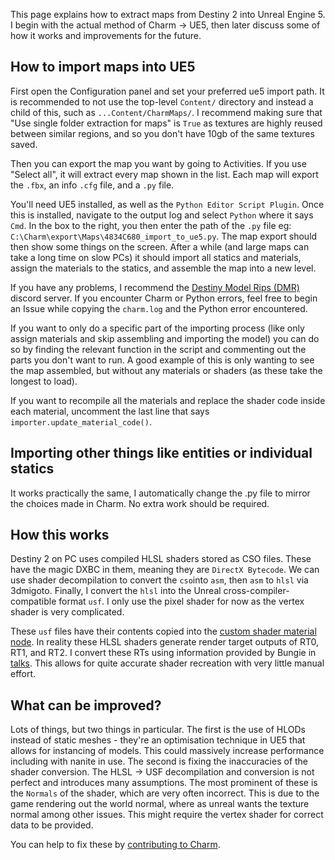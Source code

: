 This page explains how to extract maps from Destiny 2 into Unreal Engine 5. I begin with the actual method of Charm -> UE5, then later discuss some of how it works and improvements for the future.

## How to import maps into UE5

First open the Configuration panel and set your preferred ue5 import path. It is recommended to not use the top-level `Content/` directory and instead a child of this, such as `...Content/CharmMaps/`. I recommend making sure that "Use single folder extraction for maps" is `True` as textures are highly reused between similar regions, and so you don't have 10gb of the same textures saved.

Then you can export the map you want by going to Activities. If you use "Select all", it will extract every map shown in the list. Each map will export the `.fbx`, an info `.cfg` file, and a `.py` file.

You'll need UE5 installed, as well as the `Python Editor Script Plugin`. Once this is installed, navigate to the output log and select `Python` where it says `Cmd`. In the box to the right, you then enter the path of the `.py` file eg: `C:\Charm\export\Maps\4834C680_import_to_ue5.py`. The map export should then show some things on the screen. After a while (and large maps can take a long time on slow PCs) it should import all statics and materials, assign the materials to the statics, and assemble the map into a new level.

If you have any problems, I recommend the [Destiny Model Rips (DMR)](https://discord.gg/RRbYsaC4h6) discord server. If you encounter Charm or Python errors, feel free to begin an Issue while copying the `charm.log` and the Python error encountered.

If you want to only do a specific part of the importing process (like only assign materials and skip assembling and importing the model) you can do so by finding the relevant function in the script and commenting out the parts you don't want to run. A good example of this is only wanting to see the map assembled, but without any materials or shaders (as these take the longest to load).

If you want to recompile all the materials and replace the shader code inside each material, uncomment the last line that says `importer.update_material_code()`.

## Importing other things like entities or individual statics

It works practically the same, I automatically change the .py file to mirror the choices made in Charm. No extra work should be required.

## How this works

Destiny 2 on PC uses compiled HLSL shaders stored as CSO files. These have the magic DXBC in them, meaning they are `DirectX Bytecode`. We can use shader decompilation to convert the `cso`into `asm`, then `asm` to `hlsl` via 3dmigoto. Finally, I convert the `hlsl` into the Unreal cross-compiler-compatible format `usf`. I only use the pixel shader for now as the vertex shader is very complicated.

These `usf` files have their contents copied into the [custom shader material node](https://docs.unrealengine.com/4.27/en-US/RenderingAndGraphics/Materials/ExpressionReference/Custom/). In reality these HLSL shaders generate render target outputs of RT0, RT1, and RT2. I convert these RTs using information provided by Bungie in [talks](https://ubm-twvideo01.s3.amazonaws.com/o1/vault/gdc2018/presentations/Haraux_Alexis_Hawbaker_Nate_Translating_Art_Into_Technology.pdf). This allows for quite accurate shader recreation with very little manual effort.

## What can be improved?

Lots of things, but two things in particular. 
The first is the use of HLODs instead of static meshes - they're an optimisation technique in UE5 that allows for instancing of models. This could massively increase performance including with nanite in use.
The second is fixing the inaccuracies of the shader conversion. The HLSL -> USF decompilation and conversion is not perfect and introduces many assumptions. The most prominent of these is the `Normals` of the shader, which are very often incorrect. This is due to the game rendering out the world normal, where as unreal wants the texture normal among other issues. This might require the vertex shader for correct data to be provided.

You can help to fix these by [contributing to Charm](Development.md).